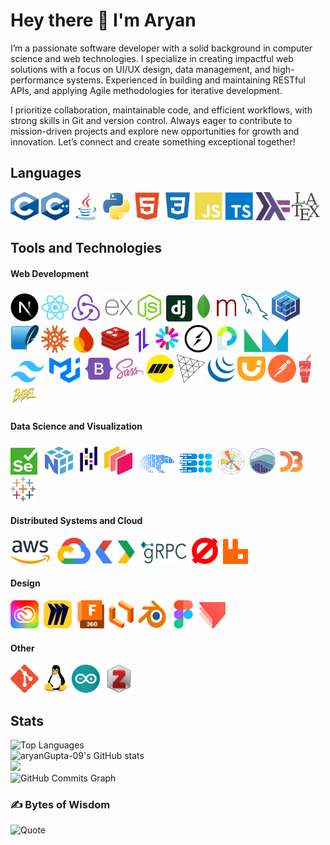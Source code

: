Hey there 👋 I'm Aryan
============================

I’m a passionate software developer with a solid background in computer science and web technologies. I specialize in creating impactful web solutions with a focus on UI/UX design, data management, and high-performance systems. Experienced in building and maintaining RESTful APIs, and applying Agile methodologies for iterative development.

I prioritize collaboration, maintainable code, and efficient workflows, with strong skills in Git and version control. Always eager to contribute to mission-driven projects and explore new opportunities for growth and innovation. Let’s connect and create something exceptional together!

<!-- * 🖥️  See my [Portfolio](https://aryangupta09.netlify.app/) -->

## Languages

<p align="left">
  <a href="https://docs.microsoft.com/en-us/cpp/?view=msvc-170" target="_blank" rel="noreferrer"><img src="https://github.com/aryanGupta-09/GitHub-Profile-Icons/blob/main/Languages/C.svg" width="45" height="45" alt="C" title="C" /></a>
  <a href="https://docs.microsoft.com/en-us/cpp/?view=msvc-170" target="_blank" rel="noreferrer"><img src="https://github.com/aryanGupta-09/GitHub-Profile-Icons/blob/main/Languages/CPP.svg" width="45" height="45" alt="C++" title="C++" /></a>
  <a href="https://www.oracle.com/java/" target="_blank" rel="noreferrer"><img src="https://github.com/aryanGupta-09/GitHub-Profile-Icons/blob/main/Languages/Java.svg" width="45" height="45" alt="Java" title="Java" /></a>
  <a href="https://www.python.org/" target="_blank" rel="noreferrer"><img src="https://github.com/aryanGupta-09/GitHub-Profile-Icons/blob/main/Languages/Python.svg" width="45" height="45" alt="Python" title="Python" /></a>
  <a href="https://developer.mozilla.org/en-US/docs/Glossary/HTML5" target="_blank" rel="noreferrer"><img src="https://github.com/aryanGupta-09/GitHub-Profile-Icons/blob/main/Languages/HTML.svg" width="45" height="45" alt="HTML5" title="HTML5" /></a>
  <a href="https://www.w3.org/TR/CSS/#css" target="_blank" rel="noreferrer"><img src="https://github.com/aryanGupta-09/GitHub-Profile-Icons/blob/main/Languages/CSS.svg" width="45" height="45" alt="CSS3" title="CSS3" /></a>
  <a href="https://developer.mozilla.org/en-US/docs/Web/JavaScript" target="_blank" rel="noreferrer"><img src="https://github.com/aryanGupta-09/GitHub-Profile-Icons/blob/main/Languages/JavaScript.svg" width="45" height="45" alt="JavaScript" title="JavaScript" /></a>
  <a href="https://www.typescriptlang.org/" target="_blank" rel="noreferrer"><img src="https://github.com/aryanGupta-09/GitHub-Profile-Icons/blob/main/Languages/TypeScript.svg" width="45" height="45" alt="TypeScript" title="TypeScript" /></a>
  <a href="https://www.haskell.org/" target="_blank" rel="noreferrer"><img src="https://github.com/aryanGupta-09/GitHub-Profile-Icons/blob/main/Languages/Haskell.png" width="55" height="45" alt="Haskell" title="Haskell" /></a>
  <a href="https://www.latex-project.org/" target="_blank" rel="noreferrer"><img src="https://github.com/aryanGupta-09/GitHub-Profile-Icons/blob/main/Languages/LaTeX.png" width="45" height="45" alt="LaTeX" title="LaTeX" /></a>
</p>

## Tools and Technologies

#### Web Development

<p align="left">
  <a href="https://nextjs.org/" target="_blank" rel="noreferrer" title="Next.js"><img src="https://github.com/aryanGupta-09/GitHub-Profile-Icons/blob/main/Web%20Development/Nextjs.png" width="45" height="45" alt="Next.js" /></a>
  <a href="https://reactjs.org/" target="_blank" rel="noreferrer" title="React"><img src="https://github.com/aryanGupta-09/GitHub-Profile-Icons/blob/main/Web%20Development/React.svg" width="45" height="45" alt="React" /></a>
  <a href="https://redux.js.org/" target="_blank" rel="noreferrer" title="Redux"><img src="https://github.com/aryanGupta-09/GitHub-Profile-Icons/blob/main/Web%20Development/Redux.svg" width="45" height="45" alt="Redux" /></a>&nbsp;
  <a href="https://expressjs.com/" target="_blank" rel="noreferrer" title="Express.js"><img src="https://github.com/aryanGupta-09/GitHub-Profile-Icons/blob/main/Web%20Development/Expressjs.svg" width="45" height="45" alt="Express.js" /></a>
  <a href="https://nodejs.org/en/" target="_blank" rel="noreferrer" title="Node.js"><img src="https://github.com/aryanGupta-09/GitHub-Profile-Icons/blob/main/Web%20Development/Nodejs.svg" width="45" height="45" alt="Node.js" /></a>
  <a href="https://www.djangoproject.com/" target="_blank" rel="noreferrer" title="Django"><img src="https://github.com/aryanGupta-09/GitHub-Profile-Icons/blob/main/Web%20Development/Django.svg" alt="Django" width="42" height="42"/></a>&nbsp;
  <a href="https://www.mongodb.com/" target="_blank" rel="noreferrer" title="MongoDB"><img src="https://github.com/aryanGupta-09/GitHub-Profile-Icons/blob/main/Web%20Development/MongoDB.png" width="20" height="45" alt="MongoDB" /></a>&nbsp;&nbsp;
  <a href="https://mongoosejs.com/" target="_blank" rel="noreferrer" title="Mongoose"><img src="https://github.com/aryanGupta-09/GitHub-Profile-Icons/blob/main/Web%20Development/Mongoose.png" width="31" height="36" alt="Mongoose" /></a>&nbsp;
  <a href="https://www.mysql.com/" target="_blank" rel="noreferrer" title="MySQL"><img src="https://github.com/aryanGupta-09/GitHub-Profile-Icons/blob/main/Web%20Development/MySQL.svg" width="45" height="45" alt="MySQL" /></a>
  <a href="https://sequelize.org/" target="_blank" rel="noreferrer" title="Sequelize"><img src="https://github.com/aryanGupta-09/GitHub-Profile-Icons/blob/main/Web%20Development/Sequelize.png" width="45" height="50" alt="Sequelize" /></a>&nbsp;
  <a href="https://www.sqlite.org/" target="_blank" rel="noreferrer" title="SQLite"><img src="https://github.com/aryanGupta-09/GitHub-Profile-Icons/blob/main/Web%20Development/SQLite.png" width="45" height="45" alt="SQLite" /></a>
  <a href="https://knexjs.org/" target="_blank" rel="noreferrer" title="Knex.js"><img src="https://github.com/aryanGupta-09/GitHub-Profile-Icons/blob/main/Web%20Development/Knexjs.png" width="44" height="44" alt="Knex.js" /></a>
  <a href="https://firebase.google.com/" target="_blank" rel="noreferrer" title="Firebase"><img src="https://github.com/aryanGupta-09/GitHub-Profile-Icons/blob/main/Web%20Development/Firebase.png" width="40" height="42" alt="Firebase" /></a>&nbsp;
  <a href="https://redis.io" target="_blank" rel="noreferrer" title="Redis"><img src="https://github.com/aryanGupta-09/GitHub-Profile-Icons/blob/main/Web%20Development/Redis.svg" alt="Redis" width="45" height="45"/></a>&nbsp;
  <a href="https://axios-http.com/" target="_blank" rel="noreferrer" title="Axios"><img src="https://github.com/aryanGupta-09/GitHub-Profile-Icons/blob/main/Web%20Development/Axios.png" alt="Axios" width="25" height="41"/></a>
  <a href="https://jwt.io/" target="_blank" rel="noreferrer" title="JWT"><img src="https://github.com/aryanGupta-09/GitHub-Profile-Icons/blob/main/Web%20Development/JWT.png" alt="JWT" width="47" height="47"/></a>
  <a href="https://socket.io/" target="_blank" rel="noreferrer" title="Socket.io"><img src="https://github.com/aryanGupta-09/GitHub-Profile-Icons/blob/main/Web%20Development/Socket-io.png" width="45" height="45" alt="Socket.io" /></a>
  <a href="https://www.passportjs.org/" target="_blank" rel="noreferrer" title="Passport.js"><img src="https://github.com/aryanGupta-09/GitHub-Profile-Icons/blob/main/Web%20Development/Passportjs.png" width="40" height="45" alt="Passport.js" /></a>&nbsp;
  <a href="https://nodemailer.com/" target="_blank" rel="noreferrer" title="Nodemailer"><img src="https://github.com/aryanGupta-09/GitHub-Profile-Icons/blob/main/Web%20Development/Nodemailer.png" width="70" height="40" alt="Nodemailer" /></a>&nbsp;
  <a href="https://tailwindcss.com/" target="_blank" rel="noreferrer" title="Tailwind CSS"><img src="https://github.com/aryanGupta-09/GitHub-Profile-Icons/blob/main/Web%20Development/Tailwind.png" width="54" height="35" alt="Tailwind CSS" /></a>&nbsp;
  <a href="https://mui.com/" target="_blank" rel="noreferrer" title="Material UI"><img src="https://github.com/aryanGupta-09/GitHub-Profile-Icons/blob/main/Web%20Development/MaterialUI.svg" width="49" height="40" alt="Material UI" /></a>&nbsp;
  <a href="https://getbootstrap.com/" target="_blank" rel="noreferrer" title="Bootstrap"><img src="https://github.com/aryanGupta-09/GitHub-Profile-Icons/blob/main/Web%20Development/Bootstrap.svg" width="45" height="45" alt="Bootstrap" /></a>
  <a href="https://sass-lang.com/" target="_blank" rel="noreferrer" title="Sass"><img src="https://github.com/aryanGupta-09/GitHub-Profile-Icons/blob/main/Web%20Development/Sass.svg" width="45" height="45" alt="Sass" /></a>
  <a href="https://motion.dev/" target="_blank" rel="noreferrer" title="Motion"><img src="https://github.com/aryanGupta-09/GitHub-Profile-Icons/blob/main/Web%20Development/Motion.png" width="45" height="45" alt="Motion" /></a>
  <a href="https://threejs.org/" target="_blank" rel="noreferrer" title="Three.js"><img src="https://github.com/aryanGupta-09/GitHub-Profile-Icons/blob/main/Web%20Development/Threejs.png" width="45" height="45" alt="Three.js" /></a>
  <a href="https://jquery.com/" target="_blank" rel="noreferrer" title="jQuery"><img src="https://github.com/aryanGupta-09/GitHub-Profile-Icons/blob/main/Web%20Development/jQuery.svg" width="45" height="45" alt="jQuery" /></a>
  <a href="https://jqueryui.com/" target="_blank" rel="noreferrer" title="jQuery UI"><img src="https://github.com/aryanGupta-09/GitHub-Profile-Icons/blob/main/Web%20Development/jQueryUI.svg" width="45" height="45" alt="jQuery UI" /></a>
  <a href="https://postman.com" target="_blank" rel="noreferrer" title="Postman"><img src="https://github.com/aryanGupta-09/GitHub-Profile-Icons/blob/main/Web%20Development/Postman.svg" alt="Postman" width="45" height="45"/></a>
  <a href="https://gulpjs.com" target="_blank" rel="noreferrer" title="Gulp"><img src="https://github.com/aryanGupta-09/GitHub-Profile-Icons/blob/main/Web%20Development/Gulp.png" alt="Gulp" width="20" height="45"/></a>
  <a href="https://babeljs.io/" target="_blank" rel="noreferrer" title="Babel"><img src="https://github.com/aryanGupta-09/GitHub-Profile-Icons/blob/main/Web%20Development/Babel.svg" width="45" height="35" alt="Babel" /></a>
</p>

#### Data Science and Visualization

<p align="left">
  <a href="https://www.selenium.dev/" target="_blank" rel="noreferrer" title="Selenium"><img src="https://github.com/aryanGupta-09/GitHub-Profile-Icons/blob/main/Data%20Science%20and%20Visualization/Selenium.png" width="43" height="43" alt="Selenium" /></a>&nbsp;&nbsp;
  <a href="https://numpy.org/" target="_blank" rel="noreferrer" title="NumPy"><img src="https://github.com/aryanGupta-09/GitHub-Profile-Icons/blob/main/Data%20Science%20and%20Visualization/NumPy.svg" width="45" height="45" alt="NumPy" /></a>
  <a href="https://pandas.pydata.org/" target="_blank" rel="noreferrer" title="Pandas"><img src="https://github.com/aryanGupta-09/GitHub-Profile-Icons/blob/main/Data%20Science%20and%20Visualization/Pandas.png" width="42" height="50" alt="Pandas" /></a>
  <a href="https://www.dask.org/" target="_blank" rel="noreferrer" title="Dask"><img src="https://github.com/aryanGupta-09/GitHub-Profile-Icons/blob/main/Data%20Science%20and%20Visualization/Dask.svg" width="45" height="45" alt="Dask" /></a>
  <a href="https://pola.rs/" target="_blank" rel="noreferrer" title="Polars"><img src="https://github.com/aryanGupta-09/GitHub-Profile-Icons/blob/main/Data%20Science%20and%20Visualization/Polars.png" width="65" height="35" alt="Polars" /></a>
  <a href="https://modin.readthedocs.io/en/stable/" target="_blank" rel="noreferrer" title="Modin"><img src="https://github.com/aryanGupta-09/GitHub-Profile-Icons/blob/main/Data%20Science%20and%20Visualization/Modin.png" width="57" height="37" alt="Modin" /></a>&nbsp;
  <a href="https://matplotlib.org/" target="_blank" rel="noreferrer" title="Matplotlib"><img src="https://github.com/aryanGupta-09/GitHub-Profile-Icons/blob/main/Data%20Science%20and%20Visualization/Matplotlib.png" width="42" height="42" alt="Matplotlib" /></a>&nbsp;
  <a href="https://seaborn.pydata.org/" target="_blank" rel="noreferrer" title="Seaborn"><img src="https://github.com/aryanGupta-09/GitHub-Profile-Icons/blob/main/Data%20Science%20and%20Visualization/Seaborn.svg" width="42" height="42" alt="Seaborn" /></a>
  <a href="https://d3js.org/" target="_blank" rel="noreferrer" title="D3.js"><img src="https://github.com/aryanGupta-09/GitHub-Profile-Icons/blob/main/Data%20Science%20and%20Visualization/D3js.png" width="43" height="42" alt="D3.js" /></a>
  <a href="https://www.tableau.com/" target="_blank" rel="noreferrer" title="Tableau"><img src="https://github.com/aryanGupta-09/GitHub-Profile-Icons/blob/main/Data%20Science%20and%20Visualization/Tableau.png" width="40" height="40" alt="Tableau" /></a>
</p>

#### Distributed Systems and Cloud

<p align="left">
  <a href="https://aws.amazon.com/" target="_blank" rel="noreferrer" title="AWS"><img src="https://github.com/aryanGupta-09/GitHub-Profile-Icons/blob/main/Distributed%20Systems%20and%20Cloud/AWS.png" height="38" alt="AWS" /></a>&nbsp;&nbsp;
  <a href="https://cloud.google.com/" target="_blank" rel="noreferrer" title="Google Cloud"><img src="https://github.com/aryanGupta-09/GitHub-Profile-Icons/blob/main/Distributed%20Systems%20and%20Cloud/GoogleCloud.png" height="42" alt="Google Cloud" /></a>&nbsp;
  <a href="https://protobuf.dev/" target="_blank" rel="noreferrer" title="Protobuf"><img src="https://github.com/aryanGupta-09/GitHub-Profile-Icons/blob/main/Distributed%20Systems%20and%20Cloud/Protobuf.png" width="64" height="38" alt="Protobuf" /></a>&nbsp;
  <a href="https://grpc.io/" target="_blank" rel="noreferrer" title="gRPC"><img src="https://github.com/aryanGupta-09/GitHub-Profile-Icons/blob/main/Distributed%20Systems%20and%20Cloud/gRPC.png" width="75" height="38" alt="gRPC" /></a>&nbsp;
  <a href="https://zeromq.org/" target="_blank" rel="noreferrer" title="ZeroMQ"><img src="https://github.com/aryanGupta-09/GitHub-Profile-Icons/blob/main/Distributed%20Systems%20and%20Cloud/ZeroMQ.png" width="42" height="42" alt="ZeroMQ" /></a>&nbsp;
  <a href="https://www.rabbitmq.com/" target="_blank" rel="noreferrer" title="RabbitMQ"><img src="https://github.com/aryanGupta-09/GitHub-Profile-Icons/blob/main/Distributed%20Systems%20and%20Cloud/RabbitMQ.png" width="40" height="40" alt="RabbitMQ" /></a>
</p>

#### Design

<p align="left">
  <a href="https://www.adobe.com/in/creativecloud/all-apps.html" target="_blank" rel="noreferrer" title="Adobe Creative Cloud"><img src="https://github.com/aryanGupta-09/GitHub-Profile-Icons/blob/main/Design/AdobeCreativeCloud.png" width="45" height="45" alt="Adobe Creative Cloud" /></a>&nbsp;
  <a href="https://miro.com/" target="_blank" rel="noreferrer" title="Miro"><img src="https://github.com/aryanGupta-09/GitHub-Profile-Icons/blob/main/Design/Miro.png" width="45" height="45" alt="Miro" /></a>&nbsp;
  <a href="https://www.autodesk.in/products/fusion-360/overview" target="_blank" rel="noreferrer" title="Fusion 360"><img src="https://github.com/aryanGupta-09/GitHub-Profile-Icons/blob/main/Design/Fusion360.webp" alt="Fusion 360" width="45" height="45"/></a>
  <a href="https://www.lucidchart.com/pages/" target="_blank" rel="noreferrer" title="Lucidchart"><img src="https://github.com/aryanGupta-09/GitHub-Profile-Icons/blob/main/Design/LucidChart.png" alt="Lucidchart" width="45" height="45"/></a>
  <a href="https://www.blender.org/" target="_blank" rel="noreferrer" title="Blender"><img src="https://github.com/aryanGupta-09/GitHub-Profile-Icons/blob/main/Design/Blender.svg" alt="Blender" width="45" height="45"/></a>
  <a href="https://www.figma.com/" target="_blank" rel="noreferrer" title="Figma"><img src="https://github.com/aryanGupta-09/GitHub-Profile-Icons/blob/main/Design/Figma.svg" width="45" height="45" alt="Figma" /></a>
  <a href="https://www.protopie.io/" target="_blank" rel="noreferrer" title="ProtoPie"><img src="https://github.com/aryanGupta-09/GitHub-Profile-Icons/blob/main/Design/ProtoPie.png" width="42" height="42" alt="ProtoPie" /></a>
</p>

#### Other

<p align="left">
  <a href="https://git-scm.com/" target="_blank" rel="noreferrer" title="Git"><img src="https://github.com/aryanGupta-09/GitHub-Profile-Icons/blob/main/Other/Git.svg" width="45" height="45" alt="Git" /></a>
  <a href="https://www.linux.org/" target="_blank" rel="noreferrer" title="Linux"><img src="https://github.com/aryanGupta-09/GitHub-Profile-Icons/blob/main/Other/Linux.svg" alt="Linux" width="45" height="45"/></a>
  <a href="https://www.arduino.cc/" target="_blank" rel="noreferrer" title="Arduino"> <img src="https://github.com/aryanGupta-09/GitHub-Profile-Icons/blob/main/Other/Arduino.svg" alt="Arduino" width="45" height="45"/></a>&nbsp;
  <a href="https://www.zotero.org/" target="_blank" rel="noreferrer" title="Zotero"> <img src="https://github.com/aryanGupta-09/GitHub-Profile-Icons/blob/main/Other/Zotero.png" alt="Zotero" width="45" height="45"/></a>
</p>

<!--
## Socials

<p align="left">
  <a href="https://www.linkedin.com/in/aryangupta09" target="_blank" rel="noreferrer"><img src="https://github.com/aryanGupta-09/GitHub-Profile-Icons/blob/main/Socials/LinkedIn.svg" width="32" height="32" /></a>&nbsp;&nbsp;
  <a href="https://codeforces.com/profile/DevilCoder_09" target="_blank" rel="noreferrer"><img src="https://github.com/aryanGupta-09/GitHub-Profile-Icons/blob/main/Socials/Codeforces.jpeg" width="32" height="32" /></a>
  <a href="https://leetcode.com/DevilCoder_09/" target="_blank" rel="noreferrer"><img src="https://github.com/aryanGupta-09/GitHub-Profile-Icons/blob/main/Socials/LeetCode.png" width="32" height="32" /></a>
  <a href="https://www.codechef.com/users/devilcoder_09" target="_blank" rel="noreferrer"><img src="https://github.com/aryanGupta-09/GitHub-Profile-Icons/blob/main/Socials/CodeChef.jpg" width="32" height="32" /></a>
</p>
-->

## Stats

<picture>
  <img src="https://github-readme-stats-aryangupta-09s-projects.vercel.app/api/top-langs/?username=aryanGupta-09&exclude_repo=github-readme-stats,cf-stats,Haskell-MOOC-Solutions,ML_refresher_course_2022,AIIMS-Data,LOOQ&langs_count=20&title_color=ffffff&text_color=ffffff&icon_color=6456f1&bg_color=1c1917&hide_border=true&locale=en&custom_title=Top%20%Languages&layout=donut" alt="Top Languages" />
</picture>
<!--
&nbsp;&nbsp;
<a href="https://codeforces.com/profile/DevilCoder_09"><img src="https://raw.githubusercontent.com/aryanGupta-09/cf-stats/main/output/light_card.svg#gh-dark-mode-only" alt="aryanGupta-09's Codeforces stats" /></a>
-->
<br/>

<picture>
  <img src="https://github-readme-stats-aryangupta-09s-projects.vercel.app/api?username=aryanGupta-09&show_icons=true&count_private=true&hide=issues&show=reviews&title_color=6456f1&text_color=ffffff&icon_color=6456f1&bg_color=1c1917&hide_border=true" alt="aryanGupta-09's GitHub stats" />
</picture>
<br/>

<picture>
  <img src="https://streak-stats.demolab.com/?user=aryanGupta-09&stroke=ffffff&background=1c1917&ring=6366f1&fire=6366f1&currStreakNum=ffffff&currStreakLabel=6366f1&sideNums=ffffff&sideLabels=ffffff&dates=ffffff&hide_border=true" />
</picture>
<br/>

<picture>
  <img src="https://github-readme-activity-graph.vercel.app/graph?username=aryanGupta-09&bg_color=1c1917&color=ffffff&line=6456f1&point=ffffff&area_color=1c1917&area=true&hide_border=true&custom_title=GitHub%20Commits%20Graph" alt="GitHub Commits Graph" />
</picture>

### ✍️ Bytes of Wisdom
<picture>
  <img alt="Quote" src="https://quotes-github-readme.vercel.app/api?type=horizontal&theme=tokyonight">
</picture>
